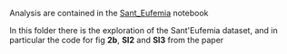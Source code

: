 Analysis are contained in the [Sant_Eufemia](./Sant_Eufemia.ipynb) notebook

In this folder there is the exploration of the Sant'Eufemia dataset, and in particular the code for fig **2b**, **SI2** and **SI3** from the paper